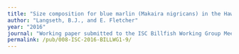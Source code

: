 ```yaml
---
title: "Size composition for blue marlin (Makaira nigricans) in the Hawaii-based pelagic longline fishery, 1994- 2014."
author: "Langseth, B.J., and E. Fletcher"
year: "2016"
journal: "Working paper submitted to the ISC Billfish Working Group Meeting, 13-20 January, Honolulu, Hawaii. ISC/16/BILLWG-1/09."
permalink: /pub/008-ISC-2016-BILLWG1-9/
---
```

